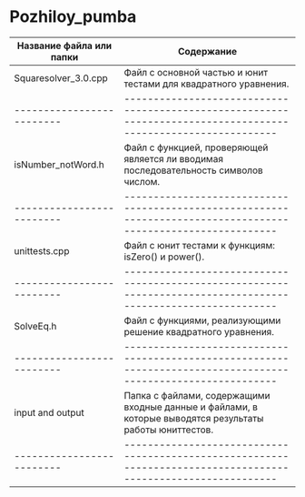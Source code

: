 # Pozhiloy_pumba

Название файла или папки |  Содержание
-------------------------|--------------------------------------------------------------------------------------------------------------
Squaresolver_3.0.cpp     |  Файл с основной частью и юнит тестами для квадратного уравнения.
-------------------------|--------------------------------------------------------------------------------------------------------------
isNumber_notWord.h       |  Файл с функцией, проверяющей является ли вводимая последовательность символов числом.
-------------------------|--------------------------------------------------------------------------------------------------------------
unittests.cpp            |  Файл с юнит тестами к функциям: isZero() и power().
-------------------------|--------------------------------------------------------------------------------------------------------------
SolveEq.h                |  Файл с функциями, реализующими решение квадратного уравнения. 
-------------------------|--------------------------------------------------------------------------------------------------------------
input and output         |  Папка с файлами, содержащими входные данные и файлами, в которые выводятся результаты работы юниттестов.
-------------------------|--------------------------------------------------------------------------------------------------------------
